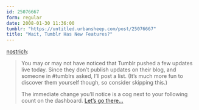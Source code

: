 ```yaml
---
id: 25076667
form: regular
date: 2008-01-30 11:36:00
tumblr: "https://untitled.urbansheep.com/post/25076667"
title: "Wait, Tumblr Has New Features?"
---
```


<p><a href="http://numblr.nostrich.net/post/24911840">nostrich</a>:</p>

<blockquote><p>You may or may not have noticed that Tumblr pushed a few updates live today. Since they don&rsquo;t publish updates on their blog, and someone in #tumblrs asked, I&rsquo;ll post a list. (It&rsquo;s much more fun to discover them yourself though, so consider skipping this.)</p>

<p>The immediate change you&rsquo;ll notice is a cog next to your following count on the dashboard. <a href="http://numblr.nostrich.net/post/24911840">Let&rsquo;s go there&hellip;</a></p> </blockquote>

